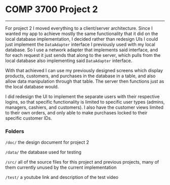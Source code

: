 # COMP 3700 Project 2
---
For project 2 I moved everything to a client/server architecture. Since I wanted my app to achieve mostly the same functionality that it did on the local database implementation, I decided rather than redesign UIs I could just implement the `DataAdapter` interface I previously used with my local database. So I use a network adapter that implements said interface, and for each request it just sends that along to the server, which pulls from the local database also implementing said `DataAdapter` interface.

With that achieved I can use my previously designed screens which display products, customers, and purchases in the database in a table, and also allow data manipulation through that table. The server then functions just as the local database would. 

I did redesign the UI to implement the separate users with their respective logins, so that specific functionality is limited to specific user types (admins, managers, cashiers, and customers). I also have the customer views limited to their own orders, and only able to make purchases locked to their specific customer IDs. 

### Folders

`/doc/` the design document for project 2

`/data/` the database used for testing

`/src/` all of the source files for this project and previous projects, many of them currently unused by the current implementation

`/test/` a youtube link and description of the test video